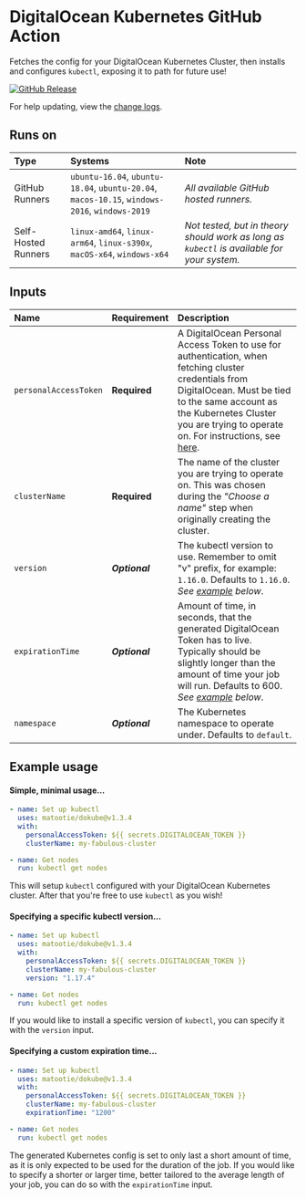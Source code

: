 # DigitalOcean Kubernetes GitHub Action

Fetches the config for your DigitalOcean Kubernetes Cluster, then installs and configures `kubectl`, exposing it to path for future use!

[![GitHub Release](https://img.shields.io/github/v/release/matootie/dokube)](https://github.com/matootie/dokube/releases/latest)

For help updating, view the [change logs](https://github.com/matootie/dokube/releases).

## Runs on

| Type                | Systems | Note |
|:--- |:--- |:--- |
| GitHub Runners      | `ubuntu-16.04`, `ubuntu-18.04`, `ubuntu-20.04`, `macos-10.15`, `windows-2016`, `windows-2019` | _All available GitHub hosted runners._ |
| Self-Hosted Runners | `linux-amd64`, `linux-arm64`, `linux-s390x`, `macOS-x64`, `windows-x64` | _Not tested, but in theory should work as long as `kubectl` is available for your system._ |

## Inputs

| Name                  | Requirement       | Description |
|:--------------------- |:----------------- |:------------|
| `personalAccessToken` | **Required**      | A DigitalOcean Personal Access Token to use for authentication, when fetching cluster credentials from DigitalOcean. Must be tied to the same account as the Kubernetes Cluster you are trying to operate on. For instructions, see [here](https://docs.digitalocean.com/reference/api/create-personal-access-token/).
| `clusterName`         | **Required**      | The name of the cluster you are trying to operate on. This was chosen during the _"Choose a name"_ step when originally creating the cluster.
| `version`             | ***Optional***    | The kubectl version to use. Remember to omit "v" prefix, for example: `1.16.0`. Defaults to `1.16.0`. _See [example](#specifying-a-specific-kubectl-version) below_.
| `expirationTime`      | ***Optional***    | Amount of time, in seconds, that the generated DigitalOcean Token has to live. Typically should be slightly longer than the amount of time your job will run. Defaults to 600. _See [example](#specifying-a-custom-expiration-time) below_.
| `namespace`           | ***Optional***    | The Kubernetes namespace to operate under. Defaults to `default`.

## Example usage

#### Simple, minimal usage...

```yaml
- name: Set up kubectl
  uses: matootie/dokube@v1.3.4
  with:
    personalAccessToken: ${{ secrets.DIGITALOCEAN_TOKEN }}
    clusterName: my-fabulous-cluster

- name: Get nodes
  run: kubectl get nodes
```

This will setup `kubectl` configured with your DigitalOcean Kubernetes cluster. After that you're free to use `kubectl` as you wish!

#### Specifying a specific kubectl version...

```yaml
- name: Set up kubectl
  uses: matootie/dokube@v1.3.4
  with:
    personalAccessToken: ${{ secrets.DIGITALOCEAN_TOKEN }}
    clusterName: my-fabulous-cluster
    version: "1.17.4"

- name: Get nodes
  run: kubectl get nodes
```

If you would like to install a specific version of `kubectl`, you can specify it with the `version` input.

#### Specifying a custom expiration time...

```yaml
- name: Set up kubectl
  uses: matootie/dokube@v1.3.4
  with:
    personalAccessToken: ${{ secrets.DIGITALOCEAN_TOKEN }}
    clusterName: my-fabulous-cluster
    expirationTime: "1200"

- name: Get nodes
  run: kubectl get nodes
```

The generated Kubernetes config is set to only last a short amount of time, as it is only expected to be used for the duration of the job. If you would like to specify a shorter or larger time, better tailored to the average length of your job, you can do so with the `expirationTime` input.
